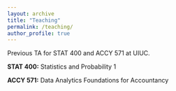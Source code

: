 ```yaml
---
layout: archive
title: "Teaching"
permalink: /teaching/
author_profile: true
---
```


Previous TA for STAT 400 and ACCY 571 at UIUC. 

__STAT 400:__ Statistics and Probability 1

__ACCY 571:__ Data Analytics Foundations for Accountancy
